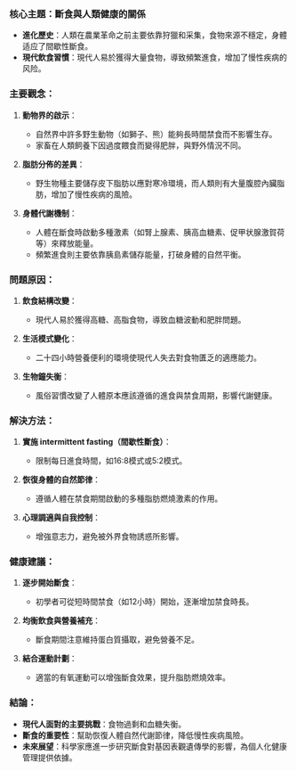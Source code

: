 ### 核心主題：斷食與人類健康的關係

- **進化歷史**：人類在農業革命之前主要依靠狩獵和采集，食物來源不穩定，身體适应了間歇性斷食。
- **現代飲食習慣**：現代人易於獲得大量食物，導致頻繁進食，增加了慢性疾病的风险。

### 主要觀念：

1. **動物界的啟示**：
   - 自然界中許多野生動物（如獅子、熊）能夠長時間禁食而不影響生存。
   - 家畜在人類飼養下因過度餵食而變得肥胖，與野外情況不同。

2. **脂肪分佈的差異**：
   - 野生物種主要儲存皮下脂肪以應對寒冷環境，而人類則有大量腹腔內臟脂肪，增加了慢性疾病的風險。
   
3. **身體代謝機制**：
   - 人體在斷食時啟動多種激素（如腎上腺素、胰高血糖素、促甲状腺激賀荷等）來釋放能量。
   - 頻繁進食則主要依靠胰島素儲存能量，打破身體的自然平衡。

### 問題原因：

1. **飲食結構改變**：
   - 現代人易於獲得高糖、高脂食物，導致血糖波動和肥胖問題。
   
2. **生活模式變化**：
   - 二十四小時營養便利的環境使現代人失去對食物匱乏的適應能力。

3. **生物鐘失衡**：
   - 風俗習慣改變了人體原本應該遵循的進食與禁食周期，影響代謝健康。

### 解決方法：

1. **實施 intermittent fasting（間歇性斷食）**：
   - 限制每日進食時間，如16:8模式或5:2模式。
   
2. **恢復身體的自然節律**：
   - 遵循人體在禁食期間啟動的多種脂肪燃燒激素的作用。

3. **心理調適與自我控制**：
   - 增強意志力，避免被外界食物誘惑所影響。

### 健康建議：

1. **逐步開始斷食**：
   - 初學者可從短時間禁食（如12小時）開始，逐漸增加禁食時長。
   
2. **均衡飲食與營養補充**：
   - 斷食期間注意維持蛋白質攝取，避免營養不足。

3. **結合運動計劃**：
   - 適當的有氧運動可以增強斷食效果，提升脂肪燃燒效率。

### 結論：

- **現代人面對的主要挑戰**：食物過剩和血糖失衡。
- **斷食的重要性**：幫助恢復人體自然代謝節律，降低慢性疾病風險。
- **未來展望**：科學家應進一步研究斷食對基因表觀遺傳學的影響，為個人化健康管理提供依據。